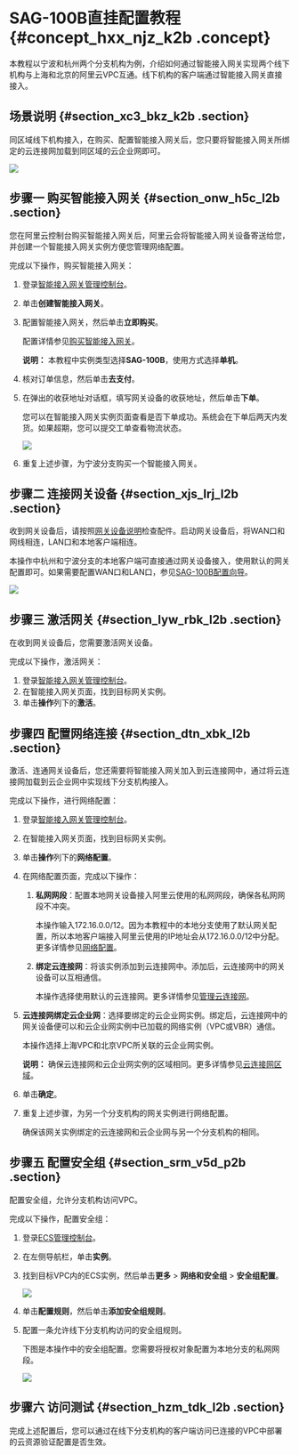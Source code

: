 # SAG-100B直挂配置教程 {#concept_hxx_njz_k2b .concept}

本教程以宁波和杭州两个分支机构为例，介绍如何通过智能接入网关实现两个线下机构与上海和北京的阿里云VPC互通。线下机构的客户端通过智能接入网关直接接入。

## 场景说明 {#section_xc3_bkz_k2b .section}

同区域线下机构接入，在购买、配置智能接入网关后，您只要将智能接入网关所绑定的云连接网加载到同区域的云企业网即可。

![](http://static-aliyun-doc.oss-cn-hangzhou.aliyuncs.com/assets/img/15407/15409768536809_zh-CN.png)

## 步骤一 购买智能接入网关 {#section_onw_h5c_l2b .section}

您在阿里云控制台购买智能接入网关后，阿里云会将智能接入网关设备寄送给您，并创建一个智能接入网关实例方便您管理网络配置。

完成以下操作，购买智能接入网关：

1.  登录[智能接入网关管理控制台](https://smartag.console.aliyun.com)。
2.  单击**创建智能接入网关**。
3.  配置智能接入网关，然后单击**立即购买**。

    配置详情参见[购买智能接入网关](../cn.zh-CN/购买指南/购买智能接入网关.md#)。

    **说明：** 本教程中实例类型选择**SAG-100B**，使用方式选择**单机**。

4.  核对订单信息，然后单击**去支付**。
5.  在弹出的收获地址对话框，填写网关设备的收获地址，然后单击**下单**。

    您可以在智能接入网关实例页面查看是否下单成功。系统会在下单后两天内发货。如果超期，您可以提交工单查看物流状态。

    ![](http://static-aliyun-doc.oss-cn-hangzhou.aliyuncs.com/assets/img/15407/15409768537051_zh-CN.png)

6.  重复上述步骤，为宁波分支购买一个智能接入网关。

## 步骤二 连接网关设备 {#section_xjs_lrj_l2b .section}

收到网关设备后，请按照[网关设备说明](../cn.zh-CN/产品简介/智能接入网关设备/SAG-100B.md#)检查配件。启动网关设备后，将WAN口和网线相连，LAN口和本地客户端相连。

本操作中杭州和宁波分支的本地客户端可直接通过网关设备接入，使用默认的网关配置即可。如果需要配置WAN口和LAN口，参见[SAG-100B配置向导](../cn.zh-CN/.md#)。

![](http://static-aliyun-doc.oss-cn-hangzhou.aliyuncs.com/assets/img/15407/15409768537076_zh-CN.png)

## 步骤三 激活网关 {#section_lyw_rbk_l2b .section}

在收到网关设备后，您需要激活网关设备。

完成以下操作，激活网关：

1.  登录[智能接入网关管理控制台](https://smartag.console.aliyun.com/)。
2.  在智能接入网关页面，找到目标网关实例。
3.  单击**操作**列下的**激活**。

## 步骤四 配置网络连接 {#section_dtn_xbk_l2b .section}

激活、连通网关设备后，您还需要将智能接入网关加入到云连接网中，通过将云连接网加载到云企业网中实现线下分支机构接入。

完成以下操作，进行网络配置：

1.  登录[智能接入网关管理控制台](https://smartag.console.aliyun.com/)。
2.  在智能接入网关页面，找到目标网关实例。
3.  单击**操作**列下的**网络配置**。
4.  在网络配置页面，完成以下操作：
    1.  **私网网段**：配置本地网关设备接入阿里云使用的私网网段，确保各私网网段不冲突。

        本操作输入172.16.0.0/12。因为本教程中的本地分支使用了默认网关配置，所以本地客户端接入阿里云使用的IP地址会从172.16.0.0/12中分配。更多详情参见[网络配置](../cn.zh-CN/控制台配置指南/管理网关实例.md#table_xrf_xd2_l2b)。

    2.  **绑定云连接网**：将该实例添加到云连接网中。添加后，云连接网中的网关设备可以互相通信。

        本操作选择使用默认的云连接网。更多详情参见[管理云连接网](../cn.zh-CN/控制台配置指南/管理云连接网.md#)。

5.  **云连接网绑定云企业网**：选择要绑定的云企业网实例。绑定后，云连接网中的网关设备便可以和云企业网实例中已加载的网络实例（VPC或VBR）通信。

    本操作选择上海VPC和北京VPC所关联的云企业网实例。

    **说明：** 确保云连接网和云企业网实例的区域相同。更多详情参见[云连接网区域](../cn.zh-CN/控制台配置指南/管理云连接网.md#section_sb4_vqf_l2b)。

6.  单击**确定**。
7.  重复上述步骤，为另一个分支机构的网关实例进行网络配置。

    确保该网关实例绑定的云连接网和云企业网与另一个分支机构的相同。


## 步骤五 配置安全组 {#section_srm_v5d_p2b .section}

配置安全组，允许分支机构访问VPC。

完成以下操作，配置安全组：

1.  登录[ECS管理控制台](https://ecs.console.aliyun.com)。
2.  在左侧导航栏，单击**实例**。
3.  找到目标VPC内的ECS实例，然后单击**更多** \> **网络和安全组** \> **安全组配置**。

    ![](http://static-aliyun-doc.oss-cn-hangzhou.aliyuncs.com/assets/img/15407/15409768537646_zh-CN.png)

4.  单击**配置规则**，然后单击**添加安全组规则**。
5.  配置一条允许线下分支机构访问的安全组规则。

    下图是本操作中的安全组配置。您需要将授权对象配置为本地分支的私网网段。

    ![](http://static-aliyun-doc.oss-cn-hangzhou.aliyuncs.com/assets/img/15407/15409768537648_zh-CN.png)


## 步骤六 访问测试 {#section_hzm_tdk_l2b .section}

完成上述配置后，您可以通过在线下分支机构的客户端访问已连接的VPC中部署的云资源验证配置是否生效。

